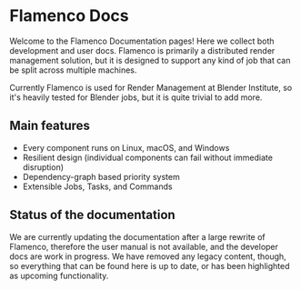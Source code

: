 # Flamenco Docs

Welcome to the Flamenco Documentation pages! Here we collect both development and user docs.
Flamenco is primarily a distributed render management solution, but it is designed to support any
kind of job that can be split across multiple machines.

Currently Flamenco is used for Render Management at Blender Institute, so it's heavily tested for
Blender jobs, but it is quite trivial to add more.

## Main features

* Every component runs on Linux, macOS, and Windows
* Resilient design (individual components can fail without immediate disruption)
* Dependency-graph based priority system
* Extensible Jobs, Tasks, and Commands

## Status of the documentation

We are currently updating the documentation after a large rewrite of Flamenco, therefore the user
manual is not available, and the developer docs are work in progress. We have removed any legacy
content, though, so everything that can be found here is up to date, or has been highlighted as
upcoming functionality.
